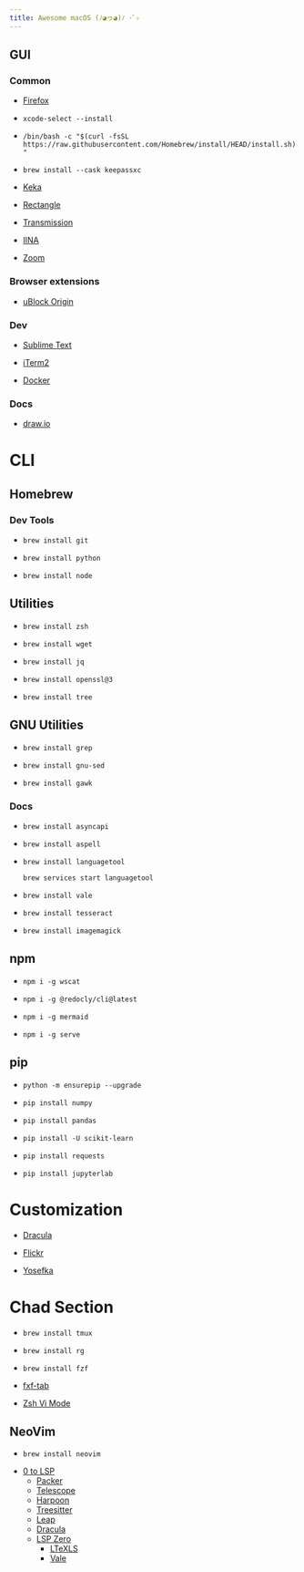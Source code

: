 ```yaml
---
title: Awesome macOS (ﾉ◕ヮ◕)ﾉ ･ﾟ✧
---
```



## GUI


### Common

<!-- Browser -->
* [Firefox](mozilla.org)

<!-- Xcode CLI tools -->
* `xcode-select --install`

<!-- Homebrew (package manager) -->
* `/bin/bash -c "$(curl -fsSL https://raw.githubusercontent.com/Homebrew/install/HEAD/install.sh)"`

<!-- Key manager -->
* `brew install --cask keepassxc`

<!-- Archiver -->
* [Keka](keka.io)

<!-- Window manager -->
* [Rectangle](rectangleapp.com)

<!-- Torrent client -->
* [Transmission](transmissionbt.com)

<!-- Media player -->
* [IINA](iina.io)

<!-- Video calls -->
* [Zoom](zoom.us)


### Browser extensions

<!-- Ad blocker -->
* [uBlock Origin](ublockorigin.com)


### Dev

<!-- Text editor -->
* [Sublime Text](sublimetext.com)

<!-- Terminal emulator -->
* [iTerm2](iterm2.com)

<!-- Containerizer -->
* [Docker](docker.com)


### Docs

<!-- Diagram editor -->
* [draw.io](github.com/jgraph/drawio-desktop/releases)


# CLI


## Homebrew


### Dev Tools

<!-- Git -->
* `brew install git`

<!-- Python 3 -->
* `brew install python`

<!-- NodeJS & npm -->
* `brew install node`


## Utilities

<!-- Zsh -->
* `brew install zsh`

<!-- Wget -->
* `brew install wget`

<!-- Pretty JSON -->
* `brew install jq`

<!-- OpenSSL -->
* `brew install openssl@3`

<!-- tree (directory tree) -->
* `brew install tree`


## GNU Utilities

<!-- Useful for execution Stack Overflow answers and testing scripts for running in containers. -->

<!-- GNU grep -->
* `brew install grep`

<!-- GNU sed (regex) -->
* `brew install gnu-sed`

<!-- Gawk -->
* `brew install gawk`


### Docs

<!-- AsyncAPI -->
* `brew install asyncapi`

<!-- Aspell (word-by-word spellchecker) -->
* `brew install aspell`

<!-- LanguageTool (local spellchecker) -->
* `brew install languagetool`

  `brew services start languagetool`

<!-- Vale (style checker) -->
* `brew install vale`

<!-- Tesseract (OCR) -->
* `brew install tesseract`

<!-- ImageMagick (CLI image processing) -->
* `brew install imagemagick`


## npm

<!-- wscat (WS client) -->
* `npm i -g wscat`

<!-- Redocly (pretty OAS) -->
* `npm i -g @redocly/cli@latest`

<!-- Mermaid (diagrams-as-code) -->
* `npm i -g mermaid`

<!-- serve (run a server in the directory) -->
* `npm i -g serve`


## pip

<!-- pip (package manager) -->
* `python -m ensurepip --upgrade`

<!-- NumPy (arrays) -->
* `pip install numpy`

<!-- Pandas (table data) -->
* `pip install pandas`

<!-- Scikit-learn (basic ML) -->
* `pip install -U scikit-learn`

<!-- requests (HTTP support) -->
* `pip install requests`

<!-- JupyterLab (S-tier Python IDE) -->
* `pip install jupyterlab`


# Customization

<!-- Dracula -->
* [Dracula](draculatheme.com)

<!-- Flickr (real photo wallpapers) -->
* [Flickr](flickr.com/explore)

<!-- Yosevka font -->
* [Yosefka](typeof.net/Iosevka)


# Chad Section

<!-- tmux (session manager) -->
* `brew install tmux`

<!-- Regrep -->
* `brew install rg`

<!-- fzf (fuzzy finder) -->
* `brew install fzf`

<!-- fzf tag in completions -->
* [fxf-tab](github.com/Aloxaf/fzf-tab)

<!-- Zsh Vi Mode -->
* [Zsh Vi Mode](github.com/jeffreytse/zsh-vi-mode)


## NeoVim

<!-- NeoVim -->
* `brew install neovim`

<!-- Primeagen setup -->
* [0 to LSP](github.com/ThePrimeagen/init.lua)
    <!-- Package manager -->
    * [Packer](github.com/wbthomason/packer.nvim)
    <!-- Fuzzy finder -->
    * [Telescope](github.com/nvim-telescope/telescope.nvim)
    <!-- Navigation buffer -->
    * [Harpoon](github.com/ThePrimeagen/harpoon)
    <!-- Syntax tree -->
    * [Treesitter](github.com/nvim-treesitter/nvim-treesitter)
    <!-- Visual navigation -->
    * [Leap](github.com/ggandor/leap.nvim)
    <!-- Color scheme -->
    * [Dracula](github.com/Mofiqul/dracula.nvim)
    <!-- LSP setup -->
    * [LSP Zero](github.com/VonHeikemen/lsp-zero.nvim)
        <!-- Spellchecker -->
        * [LTeXLS](github.com/valentjn/ltex-ls)
        <!-- Style checker -->
        * [Vale](github.com/errata-ai/vale-ls)
